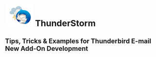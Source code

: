 # ![Thunderstorm icon](rep-resources/images/thunderstorm.png) ThunderStorm

## Tips, Tricks &amp; Examples for Thunderbird E-mail New Add-On Development

